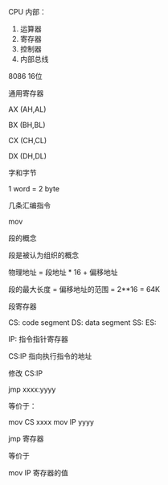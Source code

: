 
CPU 内部：

1. 运算器
2. 寄存器
3. 控制器
4. 内部总线

8086 16位

通用寄存器

AX (AH,AL)

BX (BH,BL)

CX (CH,CL)

DX (DH,DL)

字和字节

1 word = 2 byte

几条汇编指令

mov 

段的概念

段是被认为组织的概念

物理地址 = 段地址 * 16 + 偏移地址

段的最大长度 = 偏移地址的范围 = 2**16 = 64K

段寄存器

CS: code segment 
DS: data segment
SS: 
ES:

IP: 指令指针寄存器

CS:IP 指向执行指令的地址

修改 CS:IP

jmp xxxx:yyyy

等价于：

mov CS xxxx
mov IP yyyy

jmp 寄存器 

等价于

mov IP 寄存器的值




